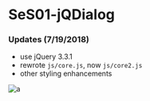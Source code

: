 # SeS01-jQDialog

### Updates (7/19/2018)
* use jQuery 3.3.1
* rewrote `js/core.js`, now `js/core2.js`
* other styling enhancements

![a](../assets/a.png?raw=true)